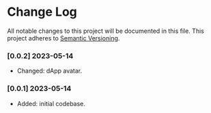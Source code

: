 # Change Log

All notable changes to this project will be documented in this file.
This project adheres to [Semantic Versioning](http://semver.org/).

### [0.0.2] 2023-05-14

* Changed: dApp avatar.

### [0.0.1] 2023-05-14

* Added: initial codebase.